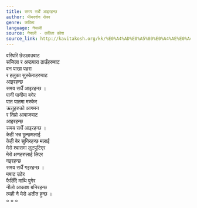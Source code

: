 ```yaml
---
title: समय सधैँ आइरहन्छ
author: भीमदर्शन रोका
genre: कविता
language: नेपाली
source: नेपाली - कविता कोश
source_link: http://kavitakosh.org/kk/%E0%A4%AD%E0%A5%80%E0%A4%AE%E0%A4%A6%E0%A4%B0%E0%A5%8D%E0%A4%B6%E0%A4%A8_%E0%A4%B0%E0%A5%8B%E0%A4%95%E0%A4%BE
---
```


वरिपरि छेउछाउबाट  
सजिला र अप्ठयारा ठाउँहरुबाट  
वन पाखा पहरा  
र हलुका सुस्केराहरुबाट  
आइरहन्छ  
समय सधैँ आइरहन्छ ।  
पानी पानीमा बगेर  
पात पातमा मस्केर  
ऋतुहरुको आगमन  
र तिम्रो आवाजबाट  
आइरहन्छ  
समय सधैँ आइरहन्छ ।  
केही भन्न छुन्छमलाई  
केही बेर सुनिरहन्छ मलाई  
मेरो श्वासमा लुटपुटिएर  
मेरो क्षणहरुलाई लिएर  
गइरहन्छ  
समय सधैँ गइरहन्छ ।  
मबाट उठेर  
फैलिँदै माथि पुगेर  
नीलो आकाश बनिरहन्छ  
त्यही नै मेरो अतीत हुन्छ ।  
० ० ०
